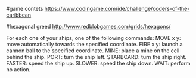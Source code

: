 
#game contets
https://www.codingame.com/ide/challenge/coders-of-the-caribbean

#hexagonal greed
http://www.redblobgames.com/grids/hexagons/


For each one of your ships, one of the following commands:
MOVE x y: move automatically towards the specified coordinate.
FIRE x y: launch a cannon ball to the specified coordinate.
MINE: place a mine on the cell behind the ship.
PORT: turn the ship left.
STARBOARD: turn the ship right.
FASTER: speed the ship up.
SLOWER: speed the ship down.
WAIT: perform no action.